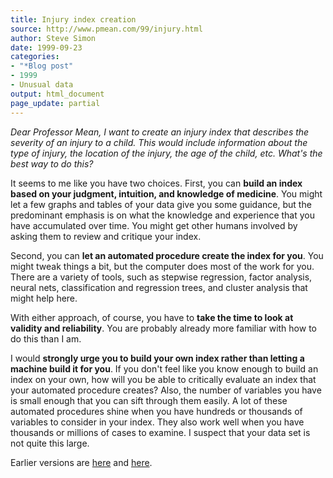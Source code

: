 ```yaml
---
title: Injury index creation
source: http://www.pmean.com/99/injury.html
author: Steve Simon
date: 1999-09-23
categories:
- "*Blog post"
- 1999
- Unusual data
output: html_document
page_update: partial
---
```


*Dear Professor Mean, I want to create an injury index that describes the severity of an injury to a child. This would include information about the type of injury, the location of the injury, the age of the child, etc. What's the best way to do this?*

It seems to me like you have two choices. First, you can **build an index based on your judgment, intuition, and knowledge of medicine**. You might let a few graphs and tables of your data give you some guidance, but the predominant emphasis is on what the knowledge and experience that you have accumulated over time. You might get other humans involved by asking them to review and critique your index.

Second, you can **let an automated procedure create the index for you**. You might tweak things a bit, but the computer does most of the work for you. There are a variety of tools, such as stepwise regression, factor analysis, neural nets, classification and regression trees, and cluster analysis that might help here.

With either approach, of course, you have to **take the time to look at validity and reliability**. You are probably already more familiar with how to do this than I am.

I would **strongly urge you to build your own index rather than letting a machine build it for you**. If you don't feel like you know enough to build an index on your own, how will you be able to critically evaluate an index that your automated procedure creates? Also, the number of variables you have is small enough that you can sift through them easily. A lot of these automated procedures shine when you have hundreds or thousands of variables to consider in your index. They also work well when you have thousands or millions of cases to examine. I suspect that your data set is not quite this large.

Earlier versions are [here][sim1] and [here][sim2].
 
[sim1]: http://www.pmean.com/99/injury.html
[sim2]: http://new.pmean.com/creating-injury-index/
 
